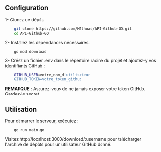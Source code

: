 
## Configuration

1- Clonez ce dépôt.

```bash
    git clone https://github.com/MTthoas/API-Github-GO.git
    cd API-Github-GO
```


2- Installez les dépendances nécessaires.

```bash
    go mod download
```

3- Créez un fichier .env dans le répertoire racine du projet et ajoutez-y vos identifiants GitHub :


```bash
    GITHUB_USER=votre_nom_d'utilisateur
    GITHUB_TOKEN=votre_token_github
```
**REMARQUE** : Assurez-vous de ne jamais exposer votre token GitHub. Gardez-le secret.

## Utilisation

Pour démarrer le serveur, exécutez :

```bash
    go run main.go
```

Visitez http://localhost:3000/download/:username pour télécharger l'archive de dépôts pour un utilisateur GitHub donné.

